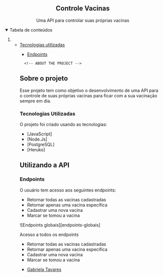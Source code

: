 <br />
<p align="center">
  <h2 align="center">Controle Vacinas</h2>

  <p align="center">
    Uma API para controlar suas próprias vacinas
    <br />
  </p>
</p>
<!-- TABLE OF CONTENTS -->
<details open="open">
  <summary>Tabela de conteúdos</summary>
  <ol>
    <li>
           <ul>
        <li><a href="#tecnologias-utilizadas">Tecnologias utilizadas</a></li>
      </ul>
    </li>
    <ul>
    <ul>
        <li><a href="#endpoints">Endpoints</a></li>
      </ul>

      <!-- ABOUT THE PROJECT -->
## Sobre o projeto

Esse projeto tem como objetivo o desenvolvimento de uma API para o controle de suas próprias vacinas para ficar com a sua vacinação sempre em dia.

### Tecnologias Utilizadas

O projeto foi criado usando as tecnologias:
* [JavaScript]
* [Node.Js]
* [PostgreSQL]
* [Heruko]

<!-- USAGE EXAMPLES -->
## Utilizando a API

### Endpoints

O usuário tem acesso aos seguintes endpoints:
- Retornar todas as vacinas cadastradas
- Retornar apenas uma vacina específica
- Cadastrar uma nova vacina
- Marcar se tomou a vacina


![Endpoints globais][endpoints-globais]

Acesso a todos os endpoints
- Retornar todas as vacinas cadastradas
- Retornar apenas uma vacina específica
- Cadastrar uma nova vacina
- Marcar se tomou a vacina

<!-- CONTACT -->
- [Gabriela Tavares](https://github.com/GabiTavaresV)